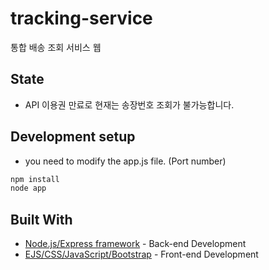 # tracking-service
통합 배송 조회 서비스 웹  

## State
* API 이용권 만료로 현재는 송장번호 조회가 불가능합니다. 

## Development setup

* you need to modify the app.js file. (Port number)

```sh
npm install
node app
```

## Built With

* [Node.js/Express framework](https://expressjs.com/ko/) - Back-end Development
* [EJS/CSS/JavaScript/Bootstrap](https://getbootstrap.com/) - Front-end Development
